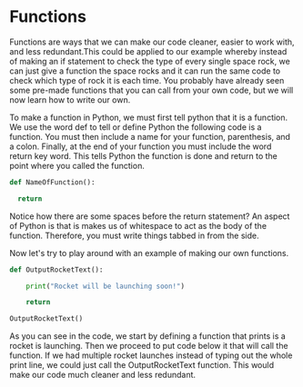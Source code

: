 # Functions

Functions are ways that we can make our code cleaner, easier to work with, and less redundant.This could be applied to our example whereby instead of making an if statement to check the type of every single space rock, we can just give a function the space rocks and it can run the same code to check which type of rock it is each time. You probably have already seen some pre-made functions that you can call from your own code, but we will now learn how to write our own.

To make a function in Python, we must first tell python that it is a function. We use the word def to tell or define Python the following code is a function. You must then include a name for your function, parenthesis, and a colon. Finally, at the end of your function you must include the word return key word. This tells Python the function is done and return to the point where you called the function.

```python
def NameOfFunction():

  return
```

Notice how there are some spaces before the return statement? An aspect of Python is that is makes us of whitespace to act as the body of the function. Therefore, you must write things tabbed in from the side.

Now let's try to play around with an example of making our own functions.

```python
def OutputRocketText():

    print("Rocket will be launching soon!")

    return

OutputRocketText()
```

As you can see in the code, we start by defining a function that prints is a rocket is launching. Then we proceed to put code below it that will call the function. If we had multiple rocket launches instead of typing out the whole print line, we could just call the OutputRocketText function. This would make our code much cleaner and less redundant.

